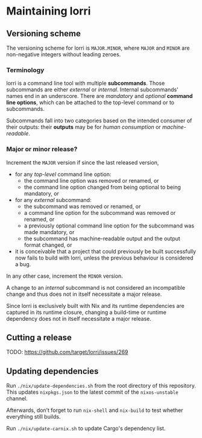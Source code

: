 # Maintaining lorri

## Versioning scheme

The versioning scheme for lorri is `MAJOR.MINOR`, where `MAJOR` and `MINOR` are
non-negative integers without leading zeroes.

### Terminology

lorri is a command line tool with multiple **subcommands**. Those subcommands
are either _external_ or _internal_.  Internal subcommands' names end in an
underscore. There are _mandatory_ and _optional_ **command line options**,
which can be attached to the top-level command or to subcommands.

Subcommands fall into two categories based on the intended consumer of their
outputs: their **outputs** may be for _human consumption_ or
_machine-readable_.

### Major or minor release?

Increment the `MAJOR` version if since the last released version,
- for any _top-level_ command line option:
  - the command line option was removed or renamed, or
  - the command line option changed from being optional to being mandatory, or
- for any _external_ subcommand:
  - the subcommand was removed or renamed, or
  - a command line option for the subcommand was removed or renamed, or
  - a previously optional command line option for the subcommand was made
    mandatory, or
  - the subcommand has machine-readable output and the output format changed,
    or
- it is conceivable that a project that could previously be built successfully
  now fails to build with lorri, unless the previous behaviour is considered a
  bug.

In any other case, increment the `MINOR` version.

A change to an _internal_ subcommand is not considered an incompatible change
and thus does not in itself necessitate a major release.

Since lorri is exclusively built with Nix and its runtime dependencies are
captured in its runtime closure, changing a build-time or runtime dependency
does not in itself necessitate a major release.

## Cutting a release

TODO: https://github.com/target/lorri/issues/269

## Updating dependencies

Run `./nix/update-dependencies.sh` from the root directory of this
repository. This updates `nixpkgs.json` to the latest commit of the
`nixos-unstable` channel.

Afterwards, don’t forget to run `nix-shell` and `nix-build` to test
whether everything still builds.

Run `./nix/update-carnix.sh` to update Cargo's dependency list.
